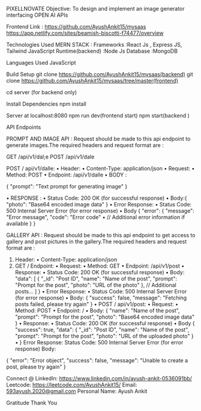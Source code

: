 PIXELLNOVATE
Objective: To design and implement an image generator interfacing OPEN AI APIs


Frontend Link : https://github.com/AyushAnkit15/mysaas
https://app.netlify.com/sites/beamish-biscotti-f74477/overview 


Technologies Used
MERN STACK : 
Frameworks  :React Js , Express JS, Tailwind
JavaScript Runtime(backend) :Node Js 
Database  :MongoDB

Languages Used
JavaScript

Build Setup
git clone https://github.com/AyushAnkit15/mysaas(backend)
git clone https://github.com/AyushAnkit15/mysaas/tree/master(frontend)

cd server  (for backend only)


Install Dependencies
npm install

Server at localhost:8080
npm run dev(frontend start)
npm start(backend )

API Endpoints

PROMPT AND IMAGE API : 
Request should be made to this api endpoint to generate images.The required headers and request format are : 


GET /api/v1/dal;e
POST /api/v1/dale

POST / api/v1/dalle:
•	Header:
•	Content-Type: application/json
•	Request:
•	Method: POST
•	Endpoint: /api/v1/dalle
•	BODY : 

{
  "prompt": "Text prompt for generating image"
}

•	RESPONSE : 
•	Status Code: 200 OK (for successful response)
•	Body:{ 
  "photo": "Base64 encoded image data"
}
•	Error Response:
•	Status Code: 500 Internal Server Error (for error response)
•	Body
{
  "error": {
    "message": "Error message",
    "code": "Error code" 
•	    // Additional error information if available
  }
}

GALLERY API : 
Request should be made to this api endpoint to get access to gallery and post pictures in the gallery.The required headers and request format are : 
1.	Header:
•	Content-Type: application/json
2.	GET / Endpoint:
•	Request:
•	Method: GET
•	Endpoint: /api/v1/post
•	Response:
•	Status Code: 200 OK (for successful response)
•	Body:  "data": [
    {
      "_id": "Post ID",
      "name": "Name of the post",
      "prompt": "Prompt for the post",
      "photo": "URL of the photo"
    },
    // Additional posts...
  ]
}
•	Error Response:
•	Status Code: 500 Internal Server Error (for error response)
•	Body:
{
  "success": false,
  "message": "Fetching posts failed, please try again"
}
•	POST / api/v1/post:
•	Request:
•	Method: POST
•	Endpoint: /
•	Body: {
  "name": "Name of the post",
  "prompt": "Prompt for the post",
  "photo": "Base64 encoded image data"
}
•	Response:
•	Status Code: 200 OK (for successful response)
•	Body
{
  "success": true,
  "data": {
    "_id": "Post ID",
    "name": "Name of the post",
    "prompt": "Prompt for the post",
    "photo": "URL of the uploaded photo"
  }
•	}
Error Response:
Status Code: 500 Internal Server Error (for error response)
Body:


{
  "error": "Error object",
  "success": false,
  "message": "Unable to create a post, please try again"
}




Connect @
LinkedIn: https://www.linkedin.com/in/ayush-ankit-0536091bb/
Leetcode: https://leetcode.com/AyushAnkit15/
Email: 593ayush.2020@gmail.com
Personal
Name: Ayush Ankit

Gratitude
Thank You
